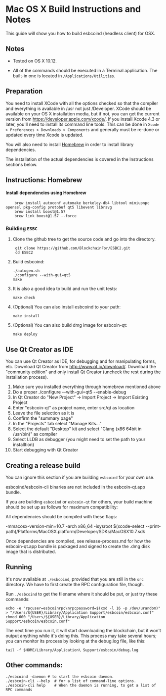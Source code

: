 Mac OS X Build Instructions and Notes
====================================
This guide will show you how to build esbcoind (headless client) for OSX.

Notes
-----

* Tested on OS X 10.12.

* All of the commands should be executed in a Terminal application. The
built-in one is located in `/Applications/Utilities`.

Preparation
-----------

You need to install XCode with all the options checked so that the compiler
and everything is available in /usr not just /Developer. XCode should be
available on your OS X installation media, but if not, you can get the
current version from https://developer.apple.com/xcode/. If you install
Xcode 4.3 or later, you'll need to install its command line tools. This can
be done in `Xcode > Preferences > Downloads > Components` and generally must
be re-done or updated every time Xcode is updated.

You will also need to install [Homebrew](http://brew.sh) in order to install library
dependencies.

The installation of the actual dependencies is covered in the Instructions
sections below.

Instructions: Homebrew
----------------------

#### Install dependencies using Homebrew

        brew install autoconf automake berkeley-db4 libtool miniupnpc openssl pkg-config protobuf qt5 libevent librsvg
        brew install boost@1.57
        brew link boost@1.57 --force

### Building `ESBC`

1. Clone the github tree to get the source code and go into the directory.

        git clone https://github.com/BlockchainFor/ESBC2.git
        cd ESBC2

2.  Build esbcoind:

        ./autogen.sh
        ./configure --with-gui=qt5
        make

3.  It is also a good idea to build and run the unit tests:

        make check

4.  (Optional) You can also install esbcoind to your path:

        make install

5.  (Optional) You can also build dmg image for esbcoin-qt:

        make deploy


Use Qt Creator as IDE
------------------------
You can use Qt Creator as IDE, for debugging and for manipulating forms, etc.
Download Qt Creator from http://www.qt.io/download/. Download the "community edition" and only install Qt Creator (uncheck the rest during the installation process).

1. Make sure you installed everything through homebrew mentioned above
2. Do a proper ./configure --with-gui=qt5 --enable-debug
3. In Qt Creator do "New Project" -> Import Project -> Import Existing Project
4. Enter "esbcoin-qt" as project name, enter src/qt as location
5. Leave the file selection as it is
6. Confirm the "summary page"
7. In the "Projects" tab select "Manage Kits..."
8. Select the default "Desktop" kit and select "Clang (x86 64bit in /usr/bin)" as compiler
9. Select LLDB as debugger (you might need to set the path to your installtion)
10. Start debugging with Qt Creator

Creating a release build
------------------------
You can ignore this section if you are building `esbcoind` for your own use.

esbcoind/esbcoin-cli binaries are not included in the esbcoin-qt.app bundle.

If you are building `esbcoind` or `esbcoin-qt` for others, your build machine should be set up
as follows for maximum compatibility:

All dependencies should be compiled with these flags:

 -mmacosx-version-min=10.7
 -arch x86_64
 -isysroot $(xcode-select --print-path)/Platforms/MacOSX.platform/Developer/SDKs/MacOSX10.7.sdk

Once dependencies are compiled, see release-process.md for how the esbcoin-qt.app
bundle is packaged and signed to create the .dmg disk image that is distributed.

Running
-------

It's now available at `./esbcoind`, provided that you are still in the `src`
directory. We have to first create the RPC configuration file, though.

Run `./esbcoind` to get the filename where it should be put, or just try these
commands:

    echo -e "rpcuser=esbcoinrpc\nrpcpassword=$(xxd -l 16 -p /dev/urandom)" > "/Users/${USER}/Library/Application Support/esbcoin/esbcoin.conf"
    chmod 600 "/Users/${USER}/Library/Application Support/esbcoin/esbcoin.conf"

The next time you run it, it will start downloading the blockchain, but it won't
output anything while it's doing this. This process may take several hours;
you can monitor its process by looking at the debug.log file, like this:

    tail -f $HOME/Library/Application\ Support/esbcoin/debug.log

Other commands:
-------

    ./esbcoind -daemon # to start the esbcoin daemon.
    ./esbcoin-cli --help  # for a list of command-line options.
    ./esbcoin-cli help    # When the daemon is running, to get a list of RPC commands
